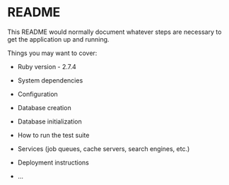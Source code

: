 # README

This README would normally document whatever steps are necessary to get the
application up and running.

Things you may want to cover:

- Ruby version - 2.7.4

- System dependencies

- Configuration

- Database creation

- Database initialization

- How to run the test suite

- Services (job queues, cache servers, search engines, etc.)

- Deployment instructions

- ...
